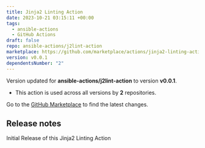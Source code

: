 ```yaml
---
title: Jinja2 Linting Action
date: 2023-10-21 03:15:11 +00:00
tags:
  - ansible-actions
  - GitHub Actions
draft: false
repo: ansible-actions/j2lint-action
marketplace: https://github.com/marketplace/actions/jinja2-linting-action
version: v0.0.1
dependentsNumber: "2"
---
```



Version updated for **ansible-actions/j2lint-action** to version **v0.0.1**.
- This action is used across all versions by **2** repositories.

Go to the [GitHub Marketplace](https://github.com/marketplace/actions/jinja2-linting-action) to find the latest changes.

## Release notes

Initial Release of this Jinja2 Linting Action
